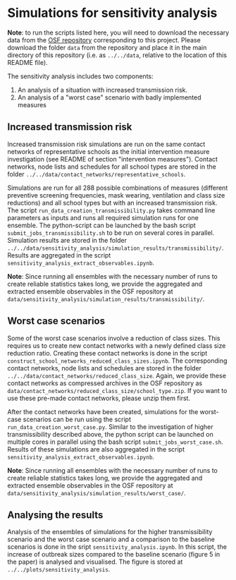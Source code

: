 # Simulations for sensitivity analysis
**Note**: to run the scripts listed here, you will need to download the necessary data from the [OSF repository](https://osf.io/mde4k/) corresponding to this project. Please download the folder ```data``` from the repository and place it in the main directory of this repository (i.e. as ```../../data```, relative to the location of this README file).

The sensitivity analysis includes two components:
1. An analysis of a situation with increased transmission risk.
2. An analysis of a "worst case" scenario with badly implemented measures


## Increased transmission risk
Increased transmission risk simulations are run on the same contact networks of representative schools as the initial intervention measure investigation (see README of section "intervention measures"). Contact networks, node lists and schedules for all school types are stored in the folder ```../../data/contact_networks/representative_schools```.

Simulations are run for all 288 possible combinations of measures (different preventive screening frequencies, mask wearing, ventilation and class size reductions) and all school types but with an increased transmission risk. The script ```run_data_creation_transmissibility.py``` takes command line parameters as inputs and runs all required simulation runs for one ensemble. The python-script can be launched by the bash script ```submit_jobs_transmissibility.sh``` to be run on several cores in parallel. Simulation results are stored in the folder ```../../data/sensitivity_analysis/simulation_results/transmissibility/```. Results are aggregated in the script ```sensitivity_analysis_extract_observables.ipynb```.

**Note**: Since running all ensembles with the necessary number of runs to create reliable statistics takes long, we provide the aggregated and extracted ensemble observables in the OSF repository at ```data/sensitivity_analysis/simulation_results/transmissibility/```. 

## Worst case scenarios
Some of the worst case scenarios involve a reduction of class sizes. This requires us to create new contact networks with a newly defined class size reduction ratio. Creating these contact networks is done in the script ```construct_school_networks_reduced_class_sizes.ipynb```. The corresponding contact networks, node lists and schedules are stored in the folder ```../../data/contact_networks/reduced_class_size```. Again, we provide these contact networks as compressed archives in the OSF repository as ```data/contact_networks/reduced_class_size/school_type.zip```. If you want to use these pre-made contact networks, please unzip them first.

After the contact networks have been created, simulations for the worst-case scenarios can be run using the script  ```run_data_creation_worst_case.py```. Similar to the investigation of higher transmissibility described above, the python script can be launched on multiple cores in parallel using the bash script ```submit_jobs_worst_case.sh```. Results of these simulations are also aggregated in the script ```sensitivity_analysis_extract_observables.ipynb```. 

**Note**: Since running all ensembles with the necessary number of runs to create reliable statistics takes long, we provide the aggregated and extracted ensemble observables in the OSF repository at ```data/sensitivity_analysis/simulation_results/worst_case/```.

## Analysing the results
Analysis of the ensembles of simulations for the higher transmissibility scenario and the worst case scenario and a comparison to the baseline scenarios is done in the sript ```sensitivity_analysis.ipynb```. In this script, the increase of outbreak sizes compared to the baseline scenario (figure 5 in the paper) is analysed and visualised. The figure is stored at ```../../plots/sensitivity_analysis```.